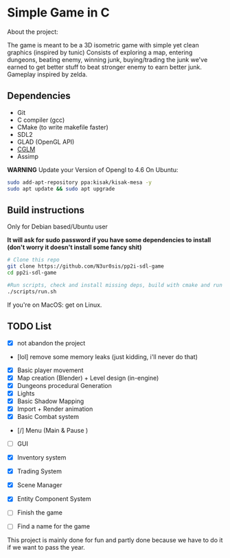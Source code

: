 # Simple Game in C

About the project:

The game is meant to be a 3D isometric game with simple yet clean graphics (inspired by tunic)
Consists of exploring a map, entering dungeons, beating enemy, winning junk, buying/trading the junk we've earned
to get better stuff to beat stronger enemy to earn better junk. 
Gameplay inspired by zelda.


## Dependencies

- Git
- C compiler (gcc)
- CMake  (to write makefile faster)
- SDL2
- GLAD (OpenGL API)
- [CGLM](https://github.com/recp/cglm)
- Assimp


**WARNING** 
Update your Version of Opengl to 4.6
On Ubuntu: 

```sh
sudo add-apt-repository ppa:kisak/kisak-mesa -y
sudo apt update && sudo apt upgrade
```
## Build instructions

Only for Debian based/Ubuntu user

**It will ask for sudo password if you have some dependencies to install (don't worry it doesn't install some fancy shit)**

```bash
# Clone this repo
git clone https://github.com/N3ur0sis/pp2i-sdl-game
cd pp2i-sdl-game

#Run scripts, check and install missing deps, build with cmake and run the game
./scripts/run.sh
```

If you're on MacOS: get on Linux.
## TODO List

- [X] not abandon the project
- [lol] remove some memory leaks (just kidding, i'll never do that)
- [x] Basic player movement
- [x] Map creation (Blender) + Level design (in-engine)
- [x] Dungeons procedural Generation
- [x] Lights
- [x] Basic Shadow Mapping
- [x] Import + Render animation
- [x] Basic Combat system
- [/] Menu (Main & Pause )
- [ ] GUI
- [x] Inventory system
- [x] Trading System
- [x] Scene Manager
- [x] Entity Component System
- [ ] Finish the game
- [ ] Find a name for the game


This project is mainly done for fun and partly done because we have to do it if we want to pass the year.




